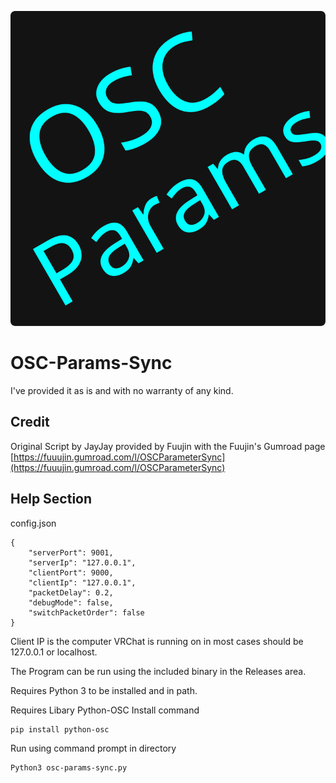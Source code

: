 ![OSC Params logo](./icon.svg)
# OSC-Params-Sync

I've provided it as is and with no warranty of any kind.

## Credit

Original Script by JayJay provided by Fuujin with the Fuujin's Gumroad page [https://fuuujin.gumroad.com/l/OSCParameterSync](https://fuuujin.gumroad.com/l/OSCParameterSync)

## Help Section

config.json

```
{
    "serverPort": 9001,
    "serverIp": "127.0.0.1",
    "clientPort": 9000,
    "clientIp": "127.0.0.1",
    "packetDelay": 0.2,
    "debugMode": false,
    "switchPacketOrder": false
}
```
Client IP is the computer VRChat is running on in most cases should be 127.0.0.1 or localhost.


The Program can be run using the included binary in the Releases area.

Requires Python 3 to be installed and in path.

Requires Libary Python-OSC
Install command
```
pip install python-osc
```

Run using command prompt in directory
```
Python3 osc-params-sync.py
```


